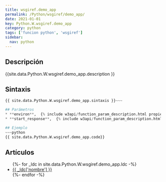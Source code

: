 ```yaml
---
title: wsgiref.demo_app
permalink: /Python/wsgiref/demo_app/
date: 2021-01-01
key: Python.W.wsgiref.demo_app
category: python
tags: ['funcion python', 'wsgiref']
sidebar: 
  nav: python
---
```


## Descripción
{{site.data.Python.W.wsgiref.demo_app.description }}

## Sintaxis
~~~python
{{ site.data.Python.W.wsgiref.demo_app.sintaxis }}~~~

## Parámetros
* **environ**,  {% include w3api/function_param_description.html propiedad=site.data.Python.W.wsgiref.demo_app valor="environ" %}
* **start_response**,  {% include w3api/function_param_description.html propiedad=site.data.Python.W.wsgiref.demo_app valor="start_response" %}

## Ejemplo
~~~python
{{ site.data.Python.W.wsgiref.demo_app.code}}
~~~

## Artículos
<ul>
{%- for _ldc in site.data.Python.W.wsgiref.demo_app.ldc -%}
   <li>
       <a href="{{_ldc['url'] }}">{{ _ldc['nombre'] }}</a>
   </li>
{%- endfor -%}
</ul>
